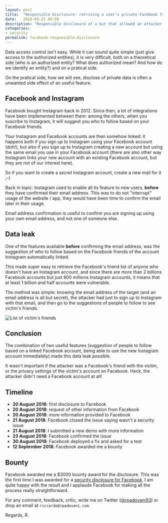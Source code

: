 ```yaml
---
layout: post
title:  "Responsible disclosure: retriving a user's private Facebook friends."
date:   2018-09-23 09:00
description: "Responsible disclosure of a but that allowed an attacker to see a victim's private Facebook friends, with only knowledge of the victim's email address."
categories:
- security
permalink: facebook-responsible-disclosure
---
```


Data access control isn't easy. While it can sound quite simple (just give
access to the authorized entities), it is very difficult, both on a theoretical
side (who is an authorized entity? What does authorized mean? And how do we
identify an entity?) and on a pratical side.

On the pratical side, how we will see, disclose of private data is often a
unwanted side effect of an useful feature.

## Facebook and Instagram

Facebook bought Instagram back in 2012. Since then, a lot of integrations have
been implemented between them: among the others, when you suscribe to Instagram,
it will suggest you who to follow based on your Facebook friends. 

Your Instagram and Facebook accounts are then somehow linked: it happens both if
you sign up to Instagram using your Facebook account (doh!), but also if you
sign up to Instagram creating a new account but using the same email you use in
your Facebook account (there are also other way Instagram links your new account
with an existing Facebook account, but they are not of our interest here).

So if you want to create a _secret_ Instagram account, create a new mail for it
;-)

Back in topic: Instagram used to enable all its feature to new users, **before**
they have confirmed their email address. This was to do not "interrupt" usage of
the website / app, they would have been time to confirm the email later in their
usage.

Email address confirmation is useful to confirm you are signing up using your
own email address, and not one of someone else.

## Data leak

One of the features available **before** confirming the email address, was the
suggestion of who to follow based on the Facebook friends of the account
Instagram automatically linked.

This made super easy to retrieve the Facebook's friend list of anyone who
doesn't have an Instagram account, and since there are more than 2 billions
Facebook accounts but just 800 millions Instagram accounts, it means that at
least 1 billion and half accounts were vulnerable.

The method was simple: knowing the email address of the target (and an email
address is all but secret), the attacker had just to sign up to Instagram with
that email, and then go to the suggestions of people to follow to see victim's
friends.

![List of victim's friends][image]

## Conclusion

The combination of two useful features (suggestion of people to follow based on
a linked Facebook account, being able to use the new Instagram account
immediately) made this data leak possible. 

It wasn't important if the attacker was a Facebook's friend with the victim, or
the privacy settings of the victim's account on Facebook. Heck, the attacker
didn't need a Facebook account at all!

## Timeline

- **20 August 2018**: first disclosure to Facebook
- **20 August 2018**: request of other information from Facebook
- **20 August 2018**: more information provided to Facebook
- **21 August 2018**: Facebook closed the issue saying wasn't a security issue
- **21 August 2018**: I submitted a new demo with more information
- **23 August 2018**: Facebook confirmed the issue
- **30 August 2018**: Facebook deployed a fix and asked for a test
- **12 September 2018**: Facebook awarded me a bounty

## Bounty

Facebook awarded me a $3000 bounty award for the disclosure. This was the first
time I was awarded for a [security disclosure for Facebook][whitehat], I am
quite happy with the result and I applaude Facebook for making all the process
really straightforward.

For any comment, feedback, critic, write me on Twitter ([@rpadovani93][twitter])
or drop an email at `riccardo@rpadovani.com`.

Regards,
R.

[whitehat]: https://www.facebook.com/whitehat
[twitter]: https://twitter.com/rpadovani93
[image]: https://img.rpadovani.com/posts/facebook-disclosure.png
